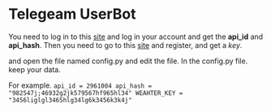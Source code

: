 # Telegeam UserBot

You need to log in to this [site](https://my.telegram.org/auth) and log in your account and get the **api_id** and **api_hash**. Then you need to go to this [site](https://openweathermap.org/) and register, and get a *key*.

and open the file named config.py and edit the file. In the config.py file. keep your data.

For example.
``
api_id = 2961004
api_hash = "982547j;46932g2jk579567hf965hl34"
WEAHTER_KEY = "3456liglgl3465hlg34lg6k3456k3k4j"
``
